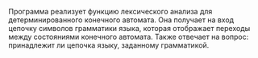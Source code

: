 Программа реализует функцию лексического анализа для детерминированного конечного автомата.
Она получает на вход цепочку символов грамматики языка, которая отображает переходы между состояниями конечного автомата.
Также отвечает на вопрос: принадлежит ли цепочка языку, заданному грамматикой.